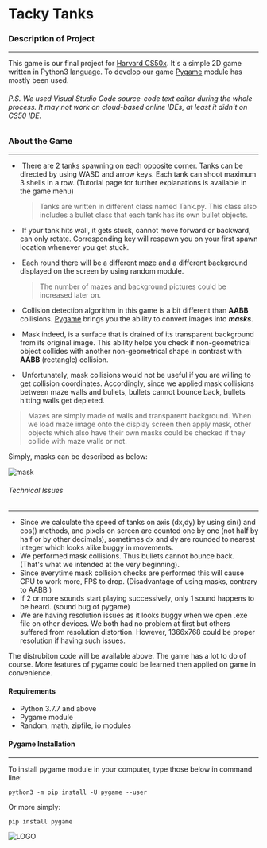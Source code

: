# Tacky Tanks



### Description of Project

------

This game is our final project for [Harvard CS50x](https://www.edx.org/course/cs50s-introduction-to-computer-science). It's a simple 2D game written in Python3 language. To develop our game [Pygame](https://www.pygame.org/) module has mostly been used.


###### P.S.  We used Visual Studio Code source-code text editor during the whole process. It may not work on cloud-based online IDEs, at least it didn't on CS50 IDE.



### About the Game

------

- ​	There are 2 tanks spawning on each opposite corner. Tanks can be directed by using WASD and arrow keys. Each tank can shoot maximum 3 shells in a row. (Tutorial page for further explanations is available in the game menu)

  > Tanks are written in different class named Tank.py. This class also includes a bullet class that each tank has its own bullet objects.

- ​    If your tank hits wall, it gets stuck, cannot move forward or backward, can only rotate.  Corresponding key will respawn you on your first spawn location whenever you get stuck.

- ​	Each round there will be a different maze and a different background displayed on the screen by using random module. 

  > The number of mazes and background pictures could be increased later on.
  
  

- ​	Collision detection algorithm in this game is a bit different than __AABB__ collisions. [Pygame](https://www.pygame.org/) brings you the ability to convert images into __*masks*__. 
- ​	Mask indeed, is a surface that is drained of its transparent background from its original image. This ability helps you check if non-geometrical object collides with another non-geometrical shape in contrast with __AABB__ (rectangle) collision.
- ​	Unfortunately, mask collisions would not be useful if you are willing to get collision coordinates. Accordingly, since we applied mask collisions between maze walls and bullets, bullets cannot bounce back, bullets hitting walls get depleted.

> Mazes are simply made of walls and transparent background. When we load maze image onto the display screen then apply mask, other objects which also have their own masks could be checked if they collide with maze walls or not.

Simply, masks can be described as below:

![mask](https://user-images.githubusercontent.com/68128434/94988712-f2578080-0577-11eb-95aa-cc362f6c3354.png)



###### Technical Issues

------

- Since we calculate the speed of tanks on axis (dx,dy) by using sin() and cos() methods, and pixels on screen are counted one by one (not half by half or by other decimals), sometimes dx and dy are rounded to nearest integer which looks alike buggy in movements.
- We performed mask collisions. Thus bullets cannot bounce back. (That's what we intended at the very beginning).
- Since everytime mask collision checks are performed this will cause CPU to work more, FPS to drop. (Disadvantage of using masks, contrary to AABB )
- If 2 or more sounds start playing successively, only 1 sound happens to be heard. (sound bug of pygame)
- We are having resolution issues as it looks buggy when we open .exe file on other devices. We both had no problem at first but others suffered from resolution distortion. However, 1366x768 could be proper resolution if having such issues.

The distrubiton code will be available above. The game has a lot to do of course. More features of pygame could be learned then applied on game in convenience.



#### Requirements

- Python 3.7.7 and above
- Pygame module
- Random, math, zipfile, io modules



#### Pygame Installation

------

To install pygame module in your computer, type those below in command line:

```
python3 -m pip install -U pygame --user
```

Or more simply:

```
pip install pygame
```



![LOGO](https://user-images.githubusercontent.com/67004083/95011731-8a6a6e00-063b-11eb-9c54-26a791ca13de.jpg)
